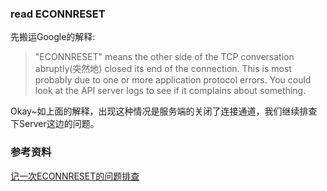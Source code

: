 ### read ECONNRESET

先搬运Google的解释:
> "ECONNRESET" means the other side of the TCP conversation abruptly(突然地) closed its end of the connection. This is most probably due to one or more application protocol errors. You could look at the API server logs to see if it complains about something.

Okay~如上面的解释，出现这种情况是服务端的关闭了连接通道，我们继续排查下Server这边的问题。





### 参考资料
[记一次ECONNRESET的问题排查](https://zhuanlan.zhihu.com/p/35527207)
